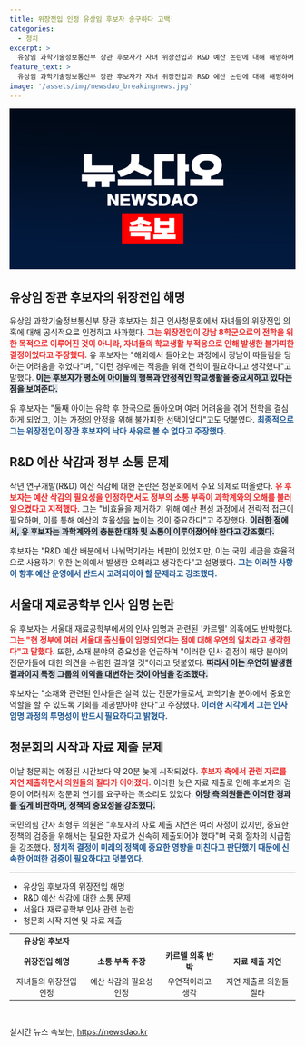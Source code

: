 ```yaml
---
title: 위장전입 인정 유상임 후보자 송구하다 고백!
categories:
  - 정치
excerpt: >
  유상임 과학기술정보통신부 장관 후보자가 자녀 위장전입과 R&D 예산 논란에 대해 해명하며 사과했습니다. 비효율적 예산 배분을 ‘나눠먹기’로 지적받은 것은 정부 소통 부족 탓이라며 강한 반박을 이어갔습니다.
feature_text: >
  유상임 과학기술정보통신부 장관 후보자가 자녀 위장전입과 R&D 예산 논란에 대해 해명하며 사과했습니다. 비효율적 예산 배분을 ‘나눠먹기’로 지적받은 것은 정부 소통 부족 탓이라며 강한 반박을 이어갔습니다.
image: '/assets/img/newsdao_breakingnews.jpg'
---
```


<p><img src="/assets/img/newsdao_breakingnews.jpg" alt="ranknews 속보" /></p>

<h2 data-ke-size="size26">유상임 장관 후보자의 위장전입 해명</h2>

<p data-ke-size="size16">유상임 과학기술정보통신부 장관 후보자는 최근 인사청문회에서 자녀들의 위장전입 의혹에 대해 공식적으로 인정하고 사과했다. <b><span style="color: #ee2323;">그는 위장전입이 강남 8학군으로의 전학을 위한 목적으로 이루어진 것이 아니라, 자녀들의 학교생활 부적응으로 인해 발생한 불가피한 결정이었다고 주장했다.</span></b> 유 후보자는 "해외에서 돌아오는 과정에서 장남이 따돌림을 당하는 어려움을 겪었다"며, "이런 경우에는 적응을 위해 전학이 필요하다고 생각했다"고 말했다. <b><span style="background-color: #21538527;">이는 후보자가 평소에 아이들의 행복과 안정적인 학교생활을 중요시하고 있다는 점을 보여준다.</span></b></p>

<p data-ke-size="size16">유 후보자는 "둘째 아이는 유학 후 한국으로 돌아오며 여러 어려움을 겪어 전학을 결심하게 되었고, 이는 가정의 안정을 위해 불가피한 선택이었다"고도 덧붙였다. <b><span style="color: #1a5490;">최종적으로 그는 위장전입이 장관 후보자의 낙마 사유로 볼 수 없다고 주장했다.</span></b></p>

<h2 data-ke-size="size26">R&D 예산 삭감과 정부 소통 문제</h2>

<p data-ke-size="size16">작년 연구개발(R&D) 예산 삭감에 대한 논란은 청문회에서 주요 의제로 떠올랐다. <b><span style="color: #ee2323;">유 후보자는 예산 삭감의 필요성을 인정하면서도 정부의 소통 부족이 과학계와의 오해를 불러일으켰다고 지적했다.</span></b> 그는 "비효율을 제거하기 위해 예산 편성 과정에서 전략적 접근이 필요하며, 이를 통해 예산의 효율성을 높이는 것이 중요하다"고 주장했다. <b><span style="background-color: #21538527;">이러한 점에서, 유 후보자는 과학계와의 충분한 대화 및 소통이 이루어졌어야 한다고 강조했다.</span></b></p>

<p data-ke-size="size16">후보자는 "R&D 예산 배분에서 나눠먹기라는 비판이 있었지만, 이는 국민 세금을 효율적으로 사용하기 위한 논의에서 발생한 오해라고 생각한다"고 설명했다. <b><span style="color: #1a5490;">그는 이러한 사항이 향후 예산 운영에서 반드시 고려되어야 할 문제라고 강조했다.</span></b></p>

<h2 data-ke-size="size26">서울대 재료공학부 인사 임명 논란</h2>

<p data-ke-size="size16">유 후보자는 서울대 재료공학부에서의 인사 임명과 관련된 '카르텔' 의혹에도 반박했다. <b><span style="color: #ee2323;">그는 "현 정부에 여러 서울대 출신들이 임명되었다는 점에 대해 우연의 일치라고 생각한다"고 말했다.</span></b> 또한, 소재 분야의 중요성을 언급하며 "이러한 인사 결정이 해당 분야의 전문가들에 대한 의견을 수렴한 결과일 것"이라고 덧붙였다. <b><span style="background-color: #21538527;">따라서 이는 우연히 발생한 결과이지 특정 그룹의 이익을 대변하는 것이 아님을 강조했다.</span></b></p>

<p data-ke-size="size16">후보자는 "소재와 관련된 인사들은 실력 있는 전문가들로서, 과학기술 분야에서 중요한 역할을 할 수 있도록 기회를 제공받아야 한다"고 주장했다. <b><span style="color: #1a5490;">이러한 시각에서 그는 인사 임명 과정의 투명성이 반드시 필요하다고 밝혔다.</span></b></p>

<h2 data-ke-size="size26">청문회의 시작과 자료 제출 문제</h2>

<p data-ke-size="size16">이날 청문회는 예정된 시간보다 약 20분 늦게 시작되었다. <b><span style="color: #ee2323;">후보자 측에서 관련 자료를 지연 제출하면서 의원들의 질타가 이어졌다.</span></b> 이러한 늦은 자료 제출로 인해 후보자의 검증이 어려워져 청문회 연기를 요구하는 목소리도 있었다. <b><span style="background-color: #21538527;">야당 측 의원들은 이러한 경과를 깊게 비판하며, 정책의 중요성을 강조했다.</span></b></p>

<p data-ke-size="size16">국민의힘 간사 최형두 의원은 "후보자의 자료 제출 지연은 여러 사정이 있지만, 중요한 정책의 검증을 위해서는 필요한 자료가 신속히 제출되어야 했다"며 국회 절차의 시급함을 강조했다. <b><span style="color: #1a5490;">정치적 결정이 미래의 정책에 중요한 영향을 미친다고 판단했기 때문에 신속한 어떠한 검증이 필요하다고 덧붙였다.</span></b></p>

<hr />

<ul>
<li>유상임 후보자의 위장전입 해명</li>
<li>R&D 예산 삭감에 대한 소통 문제</li>
<li>서울대 재료공학부 인사 관련 논란</li>
<li>청문회 시작 지연 및 자료 제출</li>
</ul>

<table style="width:100%; border-collapse:collapse;">
<tr>
<td style="text-align: center; height: 17px;"><b>유상임 후보자</b></td>
</tr>
<tr>
<td style="text-align: center; height: 17px;"><b>위장전입 해명</b></td>
<td style="text-align: center; height: 17px;"><b>소통 부족 주장</b></td>
<td style="text-align: center; height: 17px;"><b>카르텔 의혹 반박</b></td>
<td style="text-align: center; height: 17px;"><b>자료 제출 지연</b></td>
</tr>
<tr>
<td style="text-align: center; height: 17px;">자녀들의 위장전입 인정</td>
<td style="text-align: center; height: 17px;">예산 삭감의 필요성 인정</td>
<td style="text-align: center; height: 17px;">우연적이라고 생각</td>
<td style="text-align: center; height: 17px;">지연 제출로 의원들 질타</td>
</tr>
</table>

<p data-ke-size="size16">&nbsp;</p>
실시간 뉴스 속보는, <a href="https://newsdao.kr" rel="dofollow">https://newsdao.kr</a>


